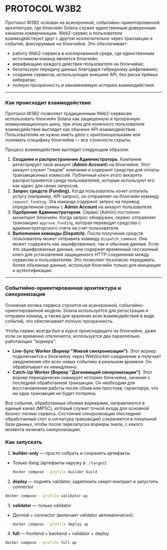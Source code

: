 # PROTOCOL W3B2

Протокол W3B2 основан на асинхронной, событийно-ориентированной архитектуре, где блокчейн Solana служит единственным доверенным каналом коммуникации. Web2-сервис и пользователи взаимодействуют друг с другом исключительно через транзакции и события, фиксируемые на блокчейне. Это обеспечивает:
* работу Web2-сервиса в изолированной среде, где единственным источником команд является блокчейн;
* верификацию каждого действия пользователя на блокчейне;
* безопасную передачу данных благодаря гибридному шифрованию;
* создание сервисов, использующих внешние API, без риска прямых кибератак;
* полную прозрачность и неизменяемую историю взаимодействия.

---

### Как происходит взаимодействие

Протокол W3B2 позволяет традиционным Web2-сервисам использовать блокчейн Solana как защищенную и прозрачную коммуникационную шину, при этом для конечного пользователя взаимодействие выглядит как обычное API-взаимодействие. Пользователям не нужно иметь дело с криптокошельками или понимать специфику блокчейна — все сложности скрыты.

Процесс взаимодействия выглядит следующим образом:
1.  **Создание и распространение Администратора.** Компания регистрирует свой аккаунт (**Admin Account**) на блокчейне. Этот аккаунт служит "лицом" компании и содержит средства для оплаты транзакционных комиссий. Публичный ключ этого аккаунта распространяется среди пользователей, которые используют его как адрес для своих запросов.
2.  **Запрос средств (Funding).** Когда пользователь хочет оплатить услугу (например, API-запрос), он отправляет на блокчейн команду `request_funding`. Эта команда содержит запрос на перевод определенной суммы с **Admin Account** на аккаунт пользователя.
3.  **Одобрение Администратором.** Сервис (Admin) постоянно мониторит блокчейн. Когда запрос обнаружен, сервис отправляет транзакцию `approve_funding`, которая переводит средства с администраторского счета на счет пользователя.
4.  **Выполнение команды (Dispatch).** После получения средств пользователь может отправить команду `dispatch_command`. Она может содержать как зашифрованные, так и обычные данные. Если это зашифрованные данные, они содержат временный сессионный ключ для установления защищенного HTTP-соединения между сервисом и пользователем. Это позволяет безопасно передавать более объемные данные, используя блокчейн только для инициации и аутентификации.

---

### Событийно-ориентированная архитектура и синхронизация

Основная логика сервиса строится на асинхронной, событийно-ориентированной модели. Solana используется для регистрации и отправки команд, а также для хранения всех взаимодействий в виде событий, что обеспечивает полную прозрачность.

Чтобы сервис всегда был в курсе происходящего на блокчейне, даже если он временно отключится, используется два параллельно работающих "воркера":

* **Live-Sync Worker (Воркер "Живой синхронизации")**: Этот воркер подключается к блокчейну через WebSocket-соединение и получает уведомления обо всех новых событиях в реальном времени. Он обрабатывает их немедленно.
* **Catch-Up Worker (Воркер "Догоняющей синхронизации")**: Этот воркер периодически сканирует историю блокчейна, начиная с последней обработанной транзакции. Он необходим для восстановления работы после сбоев или простоев, гарантируя, что ни одна транзакция не будет потеряна.

Все события, обработанные обоими воркерами, направляются в единый канал (MPSC), который служит точкой входа для основной бизнес-логики сервиса. Состояние синхронизации (последний обработанный слот и сигнатура транзакции) сохраняется в локальной базе данных, чтобы после перезапуска воркеры знали, с какого момента начинать синхронизацию.


### Как запускать

1. **builder-only** — просто собрать и сохранить артефакты
* Только билд (артефакты наружу в `./target`):

  ```bash
  docker compose --profile builder build
  ```

2. **deploy** — поднять validator, задеплоить смарт-контракт и запустить connector

  ```bash
  docker compose --profile validator up
  ```
3. **validator** — только validator
* Деплой + connector (включает validator автоматически):

  ```bash
  docker compose --profile deploy up
  ```


4. **full** — frontend + backend + validator + deploy

  ```bash
  docker compose --profile full up
  ```
